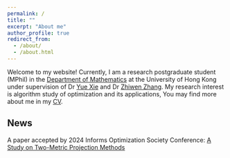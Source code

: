 ```yaml
---
permalink: /
title: ""
excerpt: "About me"
author_profile: true
redirect_from: 
  - /about/
  - /about.html
---
```



Welcome to my website! Currently, I am a research postgraduate student (MPhil) in the [Department of Mathematics](https://hkumath.hku.hk/web/index.php) at the University of Hong Kong under supervision of Dr [Yue Xie](https://yue-xie.github.io/) and Dr [Zhiwen Zhang](https://hkumath.hku.hk/~zhangzw/). My research interest is algorithm study of optimization and its applications, You may find more about me in my [CV](https://hanju-wu.github.io/cv/).

## News

A paper accepted by 2024 Informs Optimization Society Conference: [ A Study on Two-Metric Projection Methods](https://sites.google.com/view/ios2024refereed?usp=sharing)

<script type="text/javascript" id="clustrmaps" src="//clustrmaps.com/map_v2.js?d=vnAq5fcEXGRQru0aRE9Vl84S7ZWXqXCGjkqnREdNz8I&cl=ffffff&w=a"></script>
